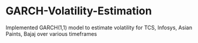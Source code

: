 # GARCH-Volatility-Estimation
Implemented GARCH(1,1) model to estimate volatility for TCS, Infosys, Asian Paints, Bajaj over various timeframes
